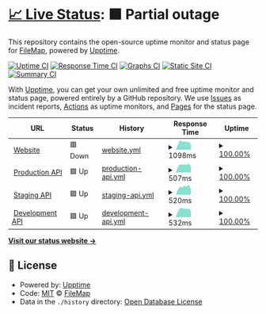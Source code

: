 # [📈 Live Status](https://status.filemap.net): <!--live status--> **🟧 Partial outage**

This repository contains the open-source uptime monitor and status page for [FileMap](https://filemap.net), powered by [Upptime](https://github.com/upptime/upptime).

[![Uptime CI](https://github.com/FileMap/status/workflows/Uptime%20CI/badge.svg)](https://github.com/FileMap/status/actions?query=workflow%3A%22Uptime+CI%22)
[![Response Time CI](https://github.com/FileMap/status/workflows/Response%20Time%20CI/badge.svg)](https://github.com/FileMap/status/actions?query=workflow%3A%22Response+Time+CI%22)
[![Graphs CI](https://github.com/FileMap/status/workflows/Graphs%20CI/badge.svg)](https://github.com/FileMap/status/actions?query=workflow%3A%22Graphs+CI%22)
[![Static Site CI](https://github.com/FileMap/status/workflows/Static%20Site%20CI/badge.svg)](https://github.com/FileMap/status/actions?query=workflow%3A%22Static+Site+CI%22)
[![Summary CI](https://github.com/FileMap/status/workflows/Summary%20CI/badge.svg)](https://github.com/FileMap/status/actions?query=workflow%3A%22Summary+CI%22)

With [Upptime](https://upptime.js.org), you can get your own unlimited and free uptime monitor and status page, powered entirely by a GitHub repository. We use [Issues](https://github.com/FileMap/status/issues) as incident reports, [Actions](https://github.com/FileMap/status/actions) as uptime monitors, and [Pages](https://status.filemap.net) for the status page.

<!--start: status pages-->
<!-- This summary is generated by Upptime (https://github.com/upptime/upptime) -->
<!-- Do not edit this manually, your changes will be overwritten -->
<!-- prettier-ignore -->
| URL | Status | History | Response Time | Uptime |
| --- | ------ | ------- | ------------- | ------ |
| <img alt="" src="https://favicons.githubusercontent.com/filemap.net" height="13"> [Website](https://filemap.net/) | 🟥 Down | [website.yml](https://github.com/FileMap/status/commits/HEAD/history/website.yml) | <details><summary><img alt="Response time graph" src="./graphs/website/response-time-week.png" height="20"> 1098ms</summary><br><a href="https://status.filemap.net/history/website"><img alt="Response time 437" src="https://img.shields.io/endpoint?url=https%3A%2F%2Fraw.githubusercontent.com%2FFileMap%2Fstatus%2FHEAD%2Fapi%2Fwebsite%2Fresponse-time.json"></a><br><a href="https://status.filemap.net/history/website"><img alt="24-hour response time 3702" src="https://img.shields.io/endpoint?url=https%3A%2F%2Fraw.githubusercontent.com%2FFileMap%2Fstatus%2FHEAD%2Fapi%2Fwebsite%2Fresponse-time-day.json"></a><br><a href="https://status.filemap.net/history/website"><img alt="7-day response time 1098" src="https://img.shields.io/endpoint?url=https%3A%2F%2Fraw.githubusercontent.com%2FFileMap%2Fstatus%2FHEAD%2Fapi%2Fwebsite%2Fresponse-time-week.json"></a><br><a href="https://status.filemap.net/history/website"><img alt="30-day response time 437" src="https://img.shields.io/endpoint?url=https%3A%2F%2Fraw.githubusercontent.com%2FFileMap%2Fstatus%2FHEAD%2Fapi%2Fwebsite%2Fresponse-time-month.json"></a><br><a href="https://status.filemap.net/history/website"><img alt="1-year response time 437" src="https://img.shields.io/endpoint?url=https%3A%2F%2Fraw.githubusercontent.com%2FFileMap%2Fstatus%2FHEAD%2Fapi%2Fwebsite%2Fresponse-time-year.json"></a></details> | <details><summary><a href="https://status.filemap.net/history/website">100.00%</a></summary><a href="https://status.filemap.net/history/website"><img alt="All-time uptime 100.00%" src="https://img.shields.io/endpoint?url=https%3A%2F%2Fraw.githubusercontent.com%2FFileMap%2Fstatus%2FHEAD%2Fapi%2Fwebsite%2Fuptime.json"></a><br><a href="https://status.filemap.net/history/website"><img alt="24-hour uptime 100.00%" src="https://img.shields.io/endpoint?url=https%3A%2F%2Fraw.githubusercontent.com%2FFileMap%2Fstatus%2FHEAD%2Fapi%2Fwebsite%2Fuptime-day.json"></a><br><a href="https://status.filemap.net/history/website"><img alt="7-day uptime 100.00%" src="https://img.shields.io/endpoint?url=https%3A%2F%2Fraw.githubusercontent.com%2FFileMap%2Fstatus%2FHEAD%2Fapi%2Fwebsite%2Fuptime-week.json"></a><br><a href="https://status.filemap.net/history/website"><img alt="30-day uptime 100.00%" src="https://img.shields.io/endpoint?url=https%3A%2F%2Fraw.githubusercontent.com%2FFileMap%2Fstatus%2FHEAD%2Fapi%2Fwebsite%2Fuptime-month.json"></a><br><a href="https://status.filemap.net/history/website"><img alt="1-year uptime 100.00%" src="https://img.shields.io/endpoint?url=https%3A%2F%2Fraw.githubusercontent.com%2FFileMap%2Fstatus%2FHEAD%2Fapi%2Fwebsite%2Fuptime-year.json"></a></details>
| <img alt="" src="https://favicons.githubusercontent.com/api.filemap.net" height="13"> [Production API](https://api.filemap.net/api/v1/) | 🟩 Up | [production-api.yml](https://github.com/FileMap/status/commits/HEAD/history/production-api.yml) | <details><summary><img alt="Response time graph" src="./graphs/production-api/response-time-week.png" height="20"> 507ms</summary><br><a href="https://status.filemap.net/history/production-api"><img alt="Response time 476" src="https://img.shields.io/endpoint?url=https%3A%2F%2Fraw.githubusercontent.com%2FFileMap%2Fstatus%2FHEAD%2Fapi%2Fproduction-api%2Fresponse-time.json"></a><br><a href="https://status.filemap.net/history/production-api"><img alt="24-hour response time 361" src="https://img.shields.io/endpoint?url=https%3A%2F%2Fraw.githubusercontent.com%2FFileMap%2Fstatus%2FHEAD%2Fapi%2Fproduction-api%2Fresponse-time-day.json"></a><br><a href="https://status.filemap.net/history/production-api"><img alt="7-day response time 507" src="https://img.shields.io/endpoint?url=https%3A%2F%2Fraw.githubusercontent.com%2FFileMap%2Fstatus%2FHEAD%2Fapi%2Fproduction-api%2Fresponse-time-week.json"></a><br><a href="https://status.filemap.net/history/production-api"><img alt="30-day response time 476" src="https://img.shields.io/endpoint?url=https%3A%2F%2Fraw.githubusercontent.com%2FFileMap%2Fstatus%2FHEAD%2Fapi%2Fproduction-api%2Fresponse-time-month.json"></a><br><a href="https://status.filemap.net/history/production-api"><img alt="1-year response time 476" src="https://img.shields.io/endpoint?url=https%3A%2F%2Fraw.githubusercontent.com%2FFileMap%2Fstatus%2FHEAD%2Fapi%2Fproduction-api%2Fresponse-time-year.json"></a></details> | <details><summary><a href="https://status.filemap.net/history/production-api">100.00%</a></summary><a href="https://status.filemap.net/history/production-api"><img alt="All-time uptime 100.00%" src="https://img.shields.io/endpoint?url=https%3A%2F%2Fraw.githubusercontent.com%2FFileMap%2Fstatus%2FHEAD%2Fapi%2Fproduction-api%2Fuptime.json"></a><br><a href="https://status.filemap.net/history/production-api"><img alt="24-hour uptime 100.00%" src="https://img.shields.io/endpoint?url=https%3A%2F%2Fraw.githubusercontent.com%2FFileMap%2Fstatus%2FHEAD%2Fapi%2Fproduction-api%2Fuptime-day.json"></a><br><a href="https://status.filemap.net/history/production-api"><img alt="7-day uptime 100.00%" src="https://img.shields.io/endpoint?url=https%3A%2F%2Fraw.githubusercontent.com%2FFileMap%2Fstatus%2FHEAD%2Fapi%2Fproduction-api%2Fuptime-week.json"></a><br><a href="https://status.filemap.net/history/production-api"><img alt="30-day uptime 100.00%" src="https://img.shields.io/endpoint?url=https%3A%2F%2Fraw.githubusercontent.com%2FFileMap%2Fstatus%2FHEAD%2Fapi%2Fproduction-api%2Fuptime-month.json"></a><br><a href="https://status.filemap.net/history/production-api"><img alt="1-year uptime 100.00%" src="https://img.shields.io/endpoint?url=https%3A%2F%2Fraw.githubusercontent.com%2FFileMap%2Fstatus%2FHEAD%2Fapi%2Fproduction-api%2Fuptime-year.json"></a></details>
| <img alt="" src="https://favicons.githubusercontent.com/api-staging.filemap.net" height="13"> [Staging API](https://api-staging.filemap.net/api/v1/) | 🟩 Up | [staging-api.yml](https://github.com/FileMap/status/commits/HEAD/history/staging-api.yml) | <details><summary><img alt="Response time graph" src="./graphs/staging-api/response-time-week.png" height="20"> 520ms</summary><br><a href="https://status.filemap.net/history/staging-api"><img alt="Response time 460" src="https://img.shields.io/endpoint?url=https%3A%2F%2Fraw.githubusercontent.com%2FFileMap%2Fstatus%2FHEAD%2Fapi%2Fstaging-api%2Fresponse-time.json"></a><br><a href="https://status.filemap.net/history/staging-api"><img alt="24-hour response time 339" src="https://img.shields.io/endpoint?url=https%3A%2F%2Fraw.githubusercontent.com%2FFileMap%2Fstatus%2FHEAD%2Fapi%2Fstaging-api%2Fresponse-time-day.json"></a><br><a href="https://status.filemap.net/history/staging-api"><img alt="7-day response time 520" src="https://img.shields.io/endpoint?url=https%3A%2F%2Fraw.githubusercontent.com%2FFileMap%2Fstatus%2FHEAD%2Fapi%2Fstaging-api%2Fresponse-time-week.json"></a><br><a href="https://status.filemap.net/history/staging-api"><img alt="30-day response time 460" src="https://img.shields.io/endpoint?url=https%3A%2F%2Fraw.githubusercontent.com%2FFileMap%2Fstatus%2FHEAD%2Fapi%2Fstaging-api%2Fresponse-time-month.json"></a><br><a href="https://status.filemap.net/history/staging-api"><img alt="1-year response time 460" src="https://img.shields.io/endpoint?url=https%3A%2F%2Fraw.githubusercontent.com%2FFileMap%2Fstatus%2FHEAD%2Fapi%2Fstaging-api%2Fresponse-time-year.json"></a></details> | <details><summary><a href="https://status.filemap.net/history/staging-api">100.00%</a></summary><a href="https://status.filemap.net/history/staging-api"><img alt="All-time uptime 100.00%" src="https://img.shields.io/endpoint?url=https%3A%2F%2Fraw.githubusercontent.com%2FFileMap%2Fstatus%2FHEAD%2Fapi%2Fstaging-api%2Fuptime.json"></a><br><a href="https://status.filemap.net/history/staging-api"><img alt="24-hour uptime 100.00%" src="https://img.shields.io/endpoint?url=https%3A%2F%2Fraw.githubusercontent.com%2FFileMap%2Fstatus%2FHEAD%2Fapi%2Fstaging-api%2Fuptime-day.json"></a><br><a href="https://status.filemap.net/history/staging-api"><img alt="7-day uptime 100.00%" src="https://img.shields.io/endpoint?url=https%3A%2F%2Fraw.githubusercontent.com%2FFileMap%2Fstatus%2FHEAD%2Fapi%2Fstaging-api%2Fuptime-week.json"></a><br><a href="https://status.filemap.net/history/staging-api"><img alt="30-day uptime 100.00%" src="https://img.shields.io/endpoint?url=https%3A%2F%2Fraw.githubusercontent.com%2FFileMap%2Fstatus%2FHEAD%2Fapi%2Fstaging-api%2Fuptime-month.json"></a><br><a href="https://status.filemap.net/history/staging-api"><img alt="1-year uptime 100.00%" src="https://img.shields.io/endpoint?url=https%3A%2F%2Fraw.githubusercontent.com%2FFileMap%2Fstatus%2FHEAD%2Fapi%2Fstaging-api%2Fuptime-year.json"></a></details>
| <img alt="" src="https://favicons.githubusercontent.com/api-dev.filemap.net" height="13"> [Development API](https://api-dev.filemap.net/api/v1/) | 🟩 Up | [development-api.yml](https://github.com/FileMap/status/commits/HEAD/history/development-api.yml) | <details><summary><img alt="Response time graph" src="./graphs/development-api/response-time-week.png" height="20"> 532ms</summary><br><a href="https://status.filemap.net/history/development-api"><img alt="Response time 480" src="https://img.shields.io/endpoint?url=https%3A%2F%2Fraw.githubusercontent.com%2FFileMap%2Fstatus%2FHEAD%2Fapi%2Fdevelopment-api%2Fresponse-time.json"></a><br><a href="https://status.filemap.net/history/development-api"><img alt="24-hour response time 360" src="https://img.shields.io/endpoint?url=https%3A%2F%2Fraw.githubusercontent.com%2FFileMap%2Fstatus%2FHEAD%2Fapi%2Fdevelopment-api%2Fresponse-time-day.json"></a><br><a href="https://status.filemap.net/history/development-api"><img alt="7-day response time 532" src="https://img.shields.io/endpoint?url=https%3A%2F%2Fraw.githubusercontent.com%2FFileMap%2Fstatus%2FHEAD%2Fapi%2Fdevelopment-api%2Fresponse-time-week.json"></a><br><a href="https://status.filemap.net/history/development-api"><img alt="30-day response time 480" src="https://img.shields.io/endpoint?url=https%3A%2F%2Fraw.githubusercontent.com%2FFileMap%2Fstatus%2FHEAD%2Fapi%2Fdevelopment-api%2Fresponse-time-month.json"></a><br><a href="https://status.filemap.net/history/development-api"><img alt="1-year response time 480" src="https://img.shields.io/endpoint?url=https%3A%2F%2Fraw.githubusercontent.com%2FFileMap%2Fstatus%2FHEAD%2Fapi%2Fdevelopment-api%2Fresponse-time-year.json"></a></details> | <details><summary><a href="https://status.filemap.net/history/development-api">100.00%</a></summary><a href="https://status.filemap.net/history/development-api"><img alt="All-time uptime 100.00%" src="https://img.shields.io/endpoint?url=https%3A%2F%2Fraw.githubusercontent.com%2FFileMap%2Fstatus%2FHEAD%2Fapi%2Fdevelopment-api%2Fuptime.json"></a><br><a href="https://status.filemap.net/history/development-api"><img alt="24-hour uptime 100.00%" src="https://img.shields.io/endpoint?url=https%3A%2F%2Fraw.githubusercontent.com%2FFileMap%2Fstatus%2FHEAD%2Fapi%2Fdevelopment-api%2Fuptime-day.json"></a><br><a href="https://status.filemap.net/history/development-api"><img alt="7-day uptime 100.00%" src="https://img.shields.io/endpoint?url=https%3A%2F%2Fraw.githubusercontent.com%2FFileMap%2Fstatus%2FHEAD%2Fapi%2Fdevelopment-api%2Fuptime-week.json"></a><br><a href="https://status.filemap.net/history/development-api"><img alt="30-day uptime 100.00%" src="https://img.shields.io/endpoint?url=https%3A%2F%2Fraw.githubusercontent.com%2FFileMap%2Fstatus%2FHEAD%2Fapi%2Fdevelopment-api%2Fuptime-month.json"></a><br><a href="https://status.filemap.net/history/development-api"><img alt="1-year uptime 100.00%" src="https://img.shields.io/endpoint?url=https%3A%2F%2Fraw.githubusercontent.com%2FFileMap%2Fstatus%2FHEAD%2Fapi%2Fdevelopment-api%2Fuptime-year.json"></a></details>

<!--end: status pages-->

[**Visit our status website →**](https://status.filemap.net)

## 📄 License

- Powered by: [Upptime](https://github.com/upptime/upptime)
- Code: [MIT](./LICENSE) © [FileMap](https://filemap.net)
- Data in the `./history` directory: [Open Database License](https://opendatacommons.org/licenses/odbl/1-0/)
